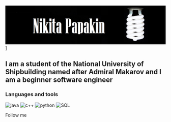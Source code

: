 ![Heder](https://github.com/NeKit-Papakin/Nekit-Papakin/blob/main/assets/lampa_spiral_temnyj_fon_118457_2560x1024.jpg)]


## I am a student of the National University of Shipbuilding named after Admiral Makarov and I am a beginner software engineer

### Languages and tools

![java](https://img.shields.io/badge/java-black?style=for-the-badge&logo=java&logoColor=e0740d)
![c++](https://img.shields.io/badge/c++-black?style=for-the-badge&logo=c%2b%2b&logoColor=0d8ce0
)
![python](https://img.shields.io/badge/python-black?style=for-the-badge&logo=python&logoColor=0f9415)
![SQL](https://img.shields.io/badge/sql-black?style=for-the-badge&logo=mysql&logoColor=54276e)


Follow me
